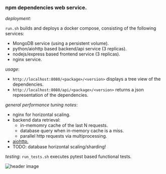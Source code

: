 ### npm dependencies web service.

*deployment*:

```run.sh``` builds and deploys a docker compose, consisting of the following services:

- MongoDB service (using a persistent volume).
- python/aiohttp based backend/api service (3 replicas).
- nodejs/express based frontend service (3 replicas).
- nginx service.

*usage*:
- ```http://localhost:8080/<package>/<version>``` displays a tree view of the dependencies.
- ```http://localhost:8080/api/<package>/<version>``` returns a json representation of the dependencies.

*general performance tuning notes*:
- nginx for horizontal scaling.
- backend data retrieval:
  - in-memomry cache of the last N requests.
  - database query when in-memory cache is a miss.
  - parallel http requests via multiprocessing.
- [aiohttp.](http://y.tsutsumi.io/aiohttp-vs-multithreaded-flask-for-high-io-applications.html)
- TODO: database horizontal scaling/sharding!

*testing*:
```run_tests.sh``` executes pytest based functional tests. 

![header image](https://github.com/leongold/dep-view/blob/master/dep-view-demo.png)
